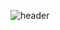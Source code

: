 ![header](https://capsule-render.vercel.app/api?type=transparent&theme=default&height=170&fontSize=100&animation=fadeIn&text=Geonho%20Lee&desc=Game%20Programmer&descAlign=62&descAlignY=80)
